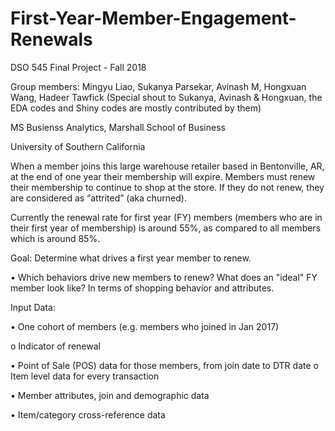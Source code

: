 # First-Year-Member-Engagement-Renewals

DSO 545 Final Project - Fall 2018

Group members: Mingyu Liao, Sukanya Parsekar, Avinash M, Hongxuan Wang, Hadeer Tawfick (Special shout to Sukanya, Avinash & Hongxuan, the EDA codes and Shiny codes are mostly contributed by them)

MS Busienss Analytics, Marshall School of Business

University of Southern California

When a member joins this large warehouse retailer based in Bentonville, AR, at the end of one year their membership will expire. Members must renew their membership to continue to shop at the store. If they do not renew, they are considered as “attrited” (aka churned).

Currently the renewal rate for first year (FY) members (members who are in their first year of membership) is around 55%, as compared to all members which is around 85%.

Goal: Determine what drives a first year member to renew.  

• Which behaviors drive new members to renew? What does an "ideal" FY member look like? In terms of shopping behavior and attributes.

Input Data:

• One cohort of members (e.g. members who joined in Jan 2017)

o Indicator of renewal

• Point of Sale (POS) data for those members, from join date to DTR date o Item level data for every transaction

• Member attributes, join and demographic data

• Item/category cross-reference data
